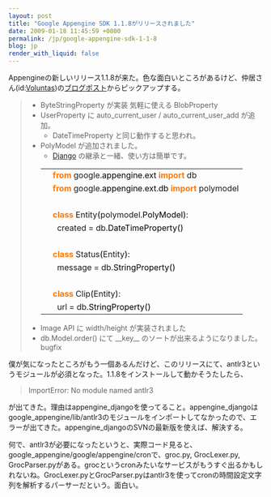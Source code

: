 ```yaml
---
layout: post
title: "Google Appengine SDK 1.1.8がリリースされました"
date: 2009-01-18 11:45:59 +0000
permalink: /jp/google-appengine-sdk-1-1-8
blog: jp
render_with_liquid: false
---
```


<p>Appengineの新しいリリース1.1.8が来た。色な面白いところがあるけど、仲居さん(id:<a href="http://d.hatena.ne.jp/Voluntas/">Voluntas</a>)の<a href="http://d.hatena.ne.jp/Voluntas/20090117/1232209649">ブログポスト</a>からピックアップする。</p>

<blockquote>
<ul>
<li>ByteStringProperty が実装 気軽に使える BlobProperty</li>
<li>UserProperty に auto_current_user / auto_current_user_add が追加。
  <ul>
    <li>DateTimeProperty と同じ動作すると思われ。</li>
  </ul>
</li>
<li>PolyModel が追加されました。
  <ul>
    <li><a href="http://www.djangoproject.com/" title="Django">Django</a> の継承と一緒、使い方は簡単です。</li>
  </ul>
<div class="codeblock amc_python amc_short"><table><tr class="amc_code_odd"><td class="amc_line"><div class="amc1"></div></td><td><span style="color: #ff7700;font-weight:bold;">from</span> google.<span style="color: black;">appengine</span>.<span style="color: black;">ext</span> <span style="color: #ff7700;font-weight:bold;">import</span> db<br /></td></tr><tr class="amc_code_even"><td class="amc_line"><div class="amc2"></div></td><td><span style="color: #ff7700;font-weight:bold;">from</span> google.<span style="color: black;">appengine</span>.<span style="color: black;">ext</span>.<span style="color: black;">db</span> <span style="color: #ff7700;font-weight:bold;">import</span> polymodel<br /></td></tr><tr class="amc_code_odd"><td class="amc_line"><div class="amc3"></div></td><td><br /></td></tr><tr class="amc_code_even"><td class="amc_line"><div class="amc4"></div></td><td><span style="color: #ff7700;font-weight:bold;">class</span> Entity<span style="color: black;">&#40;</span>polymodel.<span style="color: black;">PolyModel</span><span style="color: black;">&#41;</span>:<br /></td></tr><tr class="amc_code_odd"><td class="amc_line"><div class="amc5"></div></td><td>&nbsp; created = db.<span style="color: black;">DateTimeProperty</span><span style="color: black;">&#40;</span><span style="color: black;">&#41;</span><br /></td></tr><tr class="amc_code_even"><td class="amc_line"><div class="amc6"></div></td><td><br /></td></tr><tr class="amc_code_odd"><td class="amc_line"><div class="amc7"></div></td><td><span style="color: #ff7700;font-weight:bold;">class</span> Status<span style="color: black;">&#40;</span>Entity<span style="color: black;">&#41;</span>:<br /></td></tr><tr class="amc_code_even"><td class="amc_line"><div class="amc8"></div></td><td>&nbsp; message = db.<span style="color: black;">StringProperty</span><span style="color: black;">&#40;</span><span style="color: black;">&#41;</span><br /></td></tr><tr class="amc_code_odd"><td class="amc_line"><div class="amc9"></div></td><td><br /></td></tr><tr class="amc_code_even"><td class="amc_line"><div class="amc0"><div class="amc1"></div></div></td><td><span style="color: #ff7700;font-weight:bold;">class</span> Clip<span style="color: black;">&#40;</span>Entity<span style="color: black;">&#41;</span>:<br /></td></tr><tr class="amc_code_odd"><td class="amc_line"><div class="amc1"><div class="amc1"></div></div></td><td>&nbsp; url = db.<span style="color: black;">StringProperty</span><span style="color: black;">&#40;</span><span style="color: black;">&#41;</span></td></tr></table></div>
</li>
<li>Image API に width/height が実装されました</li>
<li>db.Model.order() にて __key__ のソートが出来るようになりました。bugfix</li>
</ul>
</blockquote>

<p>僕が気になったところがもう一個あるんだけど、このリリースにて、antlr3というモジュールが必須となった。1.1.8をインストールして動かそうたしたら、</p>
<blockquote>
ImportError: No module named antlr3
</blockquote>
<p>が出てきた。理由はappengine_djangoを使ってること。appengine_djangoはgoogle_appengine/lib/antlr3のモジュールをインポートしてなかったので、エラーが出てきた。appengine_djangoのSVNの最新版を使えば、解決する。</p>

<p>何で、antlr3が必要になったというと、実際コード見ると、google_appengine/google/appengine/cronで、groc.py, GrocLexer.py, GrocParser.pyがある。grocというcronみたいなサービスがもうすぐ出るかもしれないね。GrocLexer.pyとGrocParser.pyはantlr3を使ってcronの時間設定文字列を解析するパーサーだという。面白い。</p>
<div class="sharethis">
        <script type="text/javascript" language="javascript">
          SHARETHIS.addEntry( {
            title : 'Google Appengine SDK 1.1.8がリリースされました',
              url   : 'http://www.ianlewis.org/jp/google-appengine-sdk-1-1-8'}, 
            { button: true }
          ) ;
        </script></div>
